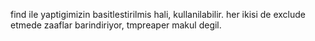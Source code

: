 find ile yaptigimizin basitlestirilmis hali, kullanilabilir.
her ikisi de exclude etmede zaaflar barindiriyor, tmpreaper makul degil.
